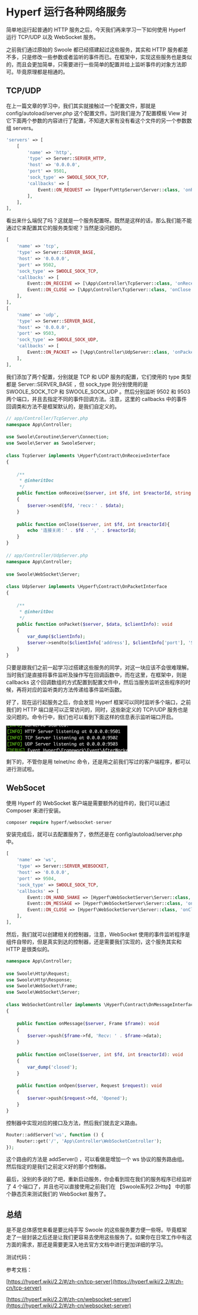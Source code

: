 # Hyperf 运行各种网络服务

简单地运行起普通的 HTTP 服务之后，今天我们再来学习一下如何使用 Hyperf 运行 TCP/UDP 以及 WebSocket 服务。

之前我们通过原始的 Swoole 都已经搭建起过这些服务，其实和 HTTP 服务都差不多，只是修改一些参数或者监听的事件而已。在框架中，实现这些服务也是类似的，而且会更加简单，只需要进行一些简单的配置并给上监听事件的对象方法即可。毕竟原理都是相通的。

## TCP/UDP

在上一篇文章的学习中，我们其实就接触过一个配置文件，那就是 config/autoload/server.php 这个配置文件。当时我们是为了配置模板 View 对它下面两个参数的内容进行了配置，不知道大家有没有看这个文件的另一个参数数组 servers。

```php
'servers' => [
    [
        'name' => 'http',
        'type' => Server::SERVER_HTTP,
        'host' => '0.0.0.0',
        'port' => 9501,
        'sock_type' => SWOOLE_SOCK_TCP,
        'callbacks' => [
            Event::ON_REQUEST => [Hyperf\HttpServer\Server::class, 'onRequest'],
        ],
    ],
],
```

看出来什么端倪了吗？这就是一个服务配置呀。既然是这样的话，那么我们能不能通过它来配置其它的服务类型呢？当然是没问题的。

```php
[
    'name' => 'tcp',
    'type' => Server::SERVER_BASE,
    'host' => '0.0.0.0',
    'port' => 9502,
    'sock_type' => SWOOLE_SOCK_TCP,
    'callbacks' => [
        Event::ON_RECEIVE => [\App\Controller\TcpServer::class, 'onReceive'],
        Event::ON_CLOSE => [\App\Controller\TcpServer::class, 'onClose'],
    ],
],
[
    'name' => 'udp',
    'type' => Server::SERVER_BASE,
    'host' => '0.0.0.0',
    'port' => 9503,
    'sock_type' => SWOOLE_SOCK_UDP,
    'callbacks' => [
        Event::ON_PACKET => [\App\Controller\UdpServer::class, 'onPacket'],
    ],
],
```

我们添加了两个配置，分别就是 TCP 和 UDP 服务的配置，它们使用的 type 类型都是 Server::SERVER_BASE ，但 sock_type 则分别使用的是 SWOOLE_SOCK_TCP 和 SWOOLE_SOCK_UDP 。然后分别监听 9502 和 9503 两个端口，并且去指定不同的事件回调方法。注意，这里的 callbacks 中的事件回调类和方法不是框架默认的，是我们自定义的。

```php
// app/Controller/TcpServer.php
namespace App\Controller;

use Swoole\Coroutine\Server\Connection;
use Swoole\Server as SwooleServer;

class TcpServer implements \Hyperf\Contract\OnReceiveInterface
{

    /**
     * @inheritDoc
     */
    public function onReceive($server, int $fd, int $reactorId, string $data): void
    {
        $server->send($fd, 'recv：' . $data);
    }

    public function onClose($server, int $fd, int $reactorId){
        echo '连接关闭：' . $fd . ',' . $reactorId;
    }
}

// app/Controller/UdpServer.php
namespace App\Controller;

use Swoole\WebSocket\Server;

class UdpServer implements \Hyperf\Contract\OnPacketInterface
{

    /**
     * @inheritDoc
     */
    public function onPacket($server, $data, $clientInfo): void
    {
        var_dump($clientInfo);
        $server->sendto($clientInfo['address'], $clientInfo['port'], 'Server：' . $data);
    }
}
```

只要是跟我们之前一起学习过搭建这些服务的同学，对这一块应该不会很难理解。当时我们是直接将事件监听及操作写在回调函数中，而在这里，在框架中，则是 callbacks 这个回调数组的方式配置到配置文件中，然后当服务监听这些程序的时候，再将对应的监听类的方法传递给事件监听函数。

好了，现在运行起服务之后，你会发现 Hyperf 框架可以同时监听多个端口，之前我们的 HTTP 端口是可以正常访问的，同时，这些新定义的 TCP/UDP 服务也是没问题的。命令行中，我们也可以看到下面这样的信息表示监听端口开启。

![./img/631.png](./img/631.png)

剩下的，不管你是用 telnet/nc 命令，还是用之前我们写过的客户端程序，都可以进行测试啦。

## WebSocet

使用 Hyperf 的 WebSocket 客户端是需要额外的组件的，我们可以通过 Composer 来进行安装。

```php
composer require hyperf/websocket-server
```

安装完成后，就可以去配置服务了，依然还是在 config/autoload/server.php 中。

```php
[
    'name' => 'ws',
    'type' => Server::SERVER_WEBSOCKET,
    'host' => '0.0.0.0',
    'port' => 9504,
    'sock_type' => SWOOLE_SOCK_TCP,
    'callbacks' => [
        Event::ON_HAND_SHAKE => [Hyperf\WebSocketServer\Server::class, 'onHandShake'],
        Event::ON_MESSAGE => [Hyperf\WebSocketServer\Server::class, 'onMessage'],
        Event::ON_CLOSE => [Hyperf\WebSocketServer\Server::class, 'onClose'],
    ],
],
```

然后，我们就可以创建相关的控制器，注意，WebSocket 使用的事件监听程序是组件自带的，但是真实到达的控制器，还是需要我们实现的，这个服务其实和 HTTP 是很类似的。

```php
namespace App\Controller;

use Swoole\Http\Request;
use Swoole\Http\Response;
use Swoole\WebSocket\Frame;
use Swoole\WebSocket\Server;

class WebSocketController implements \Hyperf\Contract\OnMessageInterface, \Hyperf\Contract\OnCloseInterface, \Hyperf\Contract\OnOpenInterface
{

    public function onMessage($server, Frame $frame): void
    {
        $server->push($frame->fd, 'Recv: ' . $frame->data);
    }

    public function onClose($server, int $fd, int $reactorId): void
    {
        var_dump('closed');
    }

    public function onOpen($server, Request $request): void
    {
        $server->push($request->fd, 'Opened');
    }
}
```

控制器中实现对应的接口及方法，然后我们就去定义路由。

```php
Router::addServer('ws', function () {
    Router::get('/', 'App\Controller\WebSocketController');
});
```

这个路由的方法是 addServer() ，可以看做是增加一个 ws 协议的服务路由组。然后指定的是我们之前定义好的那个控制器。

最后，没别的多说的了吧，重新启动服务，你会看到现在我们的服务程序已经监听了 4 个端口了，并且也可以直接使用之前我们在 【Swoole系列2.2Http】 中的那个静态页来测试我们的 WebSocket 服务了。

## 总结

是不是总体感觉来看是要比纯手写 Swoole 的这些服务要方便一些呀。毕竟框架走了一层封装之后还是让我们更容易去使用这些服务了。如果你在日常工作中有这方面的需求，那还是需要更深入地去官方文档中进行更加详细的学习。

测试代码：

参考文档：

[https://hyperf.wiki/2.2/#/zh-cn/tcp-server](https://hyperf.wiki/2.2/#/zh-cn/tcp-server)

[https://hyperf.wiki/2.2/#/zh-cn/websocket-server](https://hyperf.wiki/2.2/#/zh-cn/websocket-server)
